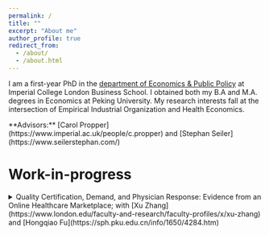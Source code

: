 ```yaml
---
permalink: /
title: ""
excerpt: "About me"
author_profile: true
redirect_from: 
  - /about/
  - /about.html
---
```


I am a first-year PhD in the [department of Economics & Public Policy](https://www.imperial.ac.uk/business-school/faculty-research/academic-areas/economics-public-policy/) at Imperial College London Business School. I obtained both my B.A and M.A. degrees in Economics at Peking University. My research interests fall at the intersection of Empirical Industrial Organization and Health Economics. 
<p></p>
**Advisors:** [Carol Propper](https://www.imperial.ac.uk/people/c.propper) and [Stephan Seiler](https://www.seilerstephan.com/)
<br/>

# Work-in-progress

<details>
<summary markdown='span'>
Quality Certification, Demand, and Physician Response: Evidence from an Online Healthcare Marketplace; with [Xu Zhang](https://www.london.edu/faculty-and-research/faculty-profiles/x/xu-zhang) and [Hongqiao Fu](https://sph.pku.edu.cn/info/1650/4284.htm)    
</summary>
</details>
<br/>
